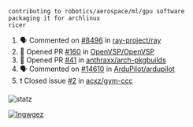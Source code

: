```
contributing to robotics/aerospace/ml/gpu software
packaging it for archlinux
ricer
```

<!--START_SECTION:activity-->
1. 🗣 Commented on [#8496](https://github.com/ray-project/ray/issues/8496) in [ray-project/ray](https://github.com/ray-project/ray)
2. 💪 Opened PR [#160](https://github.com/OpenVSP/OpenVSP/pull/160) in [OpenVSP/OpenVSP](https://github.com/OpenVSP/OpenVSP)
3. 💪 Opened PR [#41](https://github.com/anthraxx/arch-pkgbuilds/pull/41) in [anthraxx/arch-pkgbuilds](https://github.com/anthraxx/arch-pkgbuilds)
4. 🗣 Commented on [#14610](https://github.com/ArduPilot/ardupilot/issues/14610) in [ArduPilot/ardupilot](https://github.com/ArduPilot/ardupilot)
5. ❗️ Closed issue [#2](https://github.com/acxz/gym-ccc/issues/2) in [acxz/gym-ccc](https://github.com/acxz/gym-ccc)
<!--END_SECTION:activity-->


![statz](https://github-readme-stats.vercel.app/api?username=acxz&include_all_commits=true&show_icons=true)

[![lngwgez](https://github-readme-stats.vercel.app/api/top-langs/?username=acxz&layout=compact)](https://github.com/acxz/github-readme-stats)


<!--
**acxz/acxz** is a ✨ _special_ ✨ repository because its `README.md` (this file) appears on your GitHub profile.

Here are some ideas to get you started:

- 🔭 I’m currently working on ...
- 🌱 I’m currently learning ...
- 👯 I’m looking to collaborate on ...
- 🤔 I’m looking for help with ...
- 💬 Ask me about ...
- 📫 How to reach me: ...
- 😄 Pronouns: ...
- ⚡ Fun fact: ...
-->
